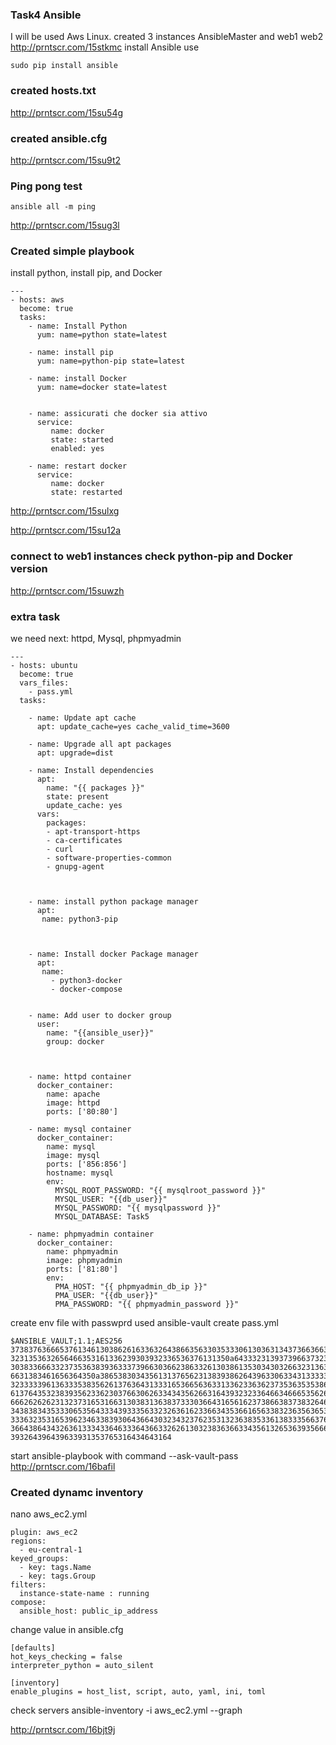 ### Task4 Ansible 

I will be used Aws Linux.
created 3 instances 
AnsibleMaster and web1 web2 
http://prntscr.com/15stkmc
install Ansible use 
```
sudo pip install ansible
```

### created hosts.txt
http://prntscr.com/15su54g

### created ansible.cfg
http://prntscr.com/15su9t2

### Ping pong test
```
ansible all -m ping 
```
http://prntscr.com/15sug3l

### Created simple playbook 
install python, install pip, and Docker 
```
---
- hosts: aws
  become: true
  tasks:
    - name: Install Python
      yum: name=python state=latest

    - name: install pip
      yum: name=python-pip state=latest

    - name: install Docker
      yum: name=docker state=latest


    - name: assicurati che docker sia attivo
      service:
         name: docker
         state: started
         enabled: yes

    - name: restart docker
      service:
         name: docker
         state: restarted
```

http://prntscr.com/15sulxg

http://prntscr.com/15su12a

### connect to web1 instances check python-pip and Docker version 
http://prntscr.com/15suwzh 


### extra task
we need next: httpd, Mysql, phpmyadmin
```
---
- hosts: ubuntu
  become: true
  vars_files:
    - pass.yml
  tasks:

    - name: Update apt cache
      apt: update_cache=yes cache_valid_time=3600

    - name: Upgrade all apt packages
      apt: upgrade=dist

    - name: Install dependencies
      apt:
        name: "{{ packages }}"
        state: present
        update_cache: yes
      vars:
        packages:
        - apt-transport-https
        - ca-certificates
        - curl
        - software-properties-common
        - gnupg-agent
      


    - name: install python package manager
      apt:
       name: python3-pip 


   
    - name: Install docker Package manager
      apt:
       name:
         - python3-docker
         - docker-compose 


    - name: Add user to docker group
      user:
        name: "{{ansible_user}}"
        group: docker


        
    - name: httpd container
      docker_container:
        name: apache
        image: httpd
        ports: ['80:80']

    - name: mysql container
      docker_container:
        name: mysql
        image: mysql
        ports: ['856:856']
        hostname: mysql
        env:
          MYSQL_ROOT_PASSWORD: "{{ mysqlroot_password }}"
          MYSQL_USER: "{{db_user}}"
          MYSQL_PASSWORD: "{{ mysqlpassword }}"
          MYSQL_DATABASE: Task5

    - name: phpmyadmin container
      docker_container:
        name: phpmyadmin
        image: phpmyadmin
        ports: ['81:80']
        env:
          PMA_HOST: "{{ phpmyadmin_db_ip }}"
          PMA_USER: "{{db_user}}"
          PMA_PASSWORD: "{{ phpmyadmin_password }}"
````
create env file with passwprd
used ansible-vault create pass.yml 
```
$ANSIBLE_VAULT;1.1;AES256
37383763666537613461303862616336326438663563303533306130363134373663663633666364
3231353632656466353161336239303932336536376131350a643332313937396637323434326236
30383366633237353638393633373966303662386332613038613530343032663231363737376535
6631383461656364350a386538303435613137656231383938626439633063343133333337623036
32333339613633353835626137636431333165366563633133623363623735363535386336333366
61376435323839356233623037663062633434356266316439323233646634666535626638613263
66626262623132373165316631303831363837333036643165616237386638373832646233346230
34383834353330653564333439333563323263616233663435366165633832363563653063383937
33363235316539623463383930643664303234323762353132363835336138333566376563316461
36643864343263613334336463336436633262613032383636633435613265363935666231663733
393264396439633931353765316434643164
```
start ansible-playbook with command --ask-vault-pass
http://prntscr.com/16bafil


 ### Created dynamc inventory 
nano aws_ec2.yml 
```
plugin: aws_ec2
regions:
  - eu-central-1
keyed_groups:
  - key: tags.Name
  - key: tags.Group
filters:
  instance-state-name : running
compose:
  ansible_host: public_ip_address
```
 change value in ansible.cfg
 ```
[defaults]
hot_keys_checking = false
interpreter_python = auto_silent

[inventory]
enable_plugins = host_list, script, auto, yaml, ini, toml
```
check servers
ansible-inventory -i aws_ec2.yml --graph

http://prntscr.com/16bjt9j

